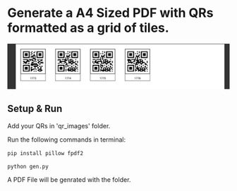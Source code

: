 # Generate a A4 Sized PDF with QRs formatted as a grid of tiles.
![alt text](ss.png)


## Setup & Run

Add your QRs in 'qr_images' folder.

Run the following commands in terminal:

```
pip install pillow fpdf2
```

```
python gen.py
```

A PDF File will be genrated with the folder.